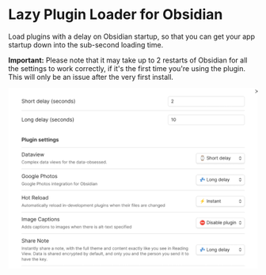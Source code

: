 # Lazy Plugin Loader for Obsidian

Load plugins with a delay on Obsidian startup, so that you can get your app startup down into the sub-second loading time.

**Important:** Please note that it may take up to 2 restarts of Obsidian for all the settings to work correctly, if it's the first time you're using the plugin. This will only be an issue after the very first install.

![](./screenshot.png)
